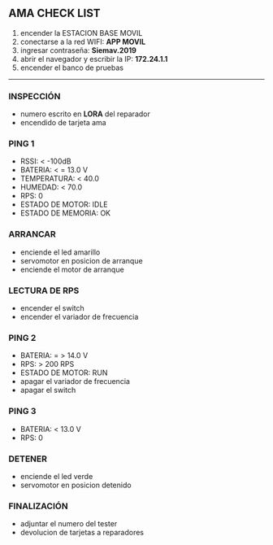 ## AMA CHECK LIST
1. encender la ESTACION BASE MOVIL
2. conectarse a la red WIFI: **APP MOVIL**
3. ingresar contraseña: **Siemav.2019**
4. abrir el navegador y escribir la IP: **172.24.1.1**
5. encender el banco de pruebas
---
### INSPECCIÓN
- numero escrito en __LORA__ del reparador
- encendido de tarjeta ama
### PING 1 
- RSSI: < -100dB
- BATERIA: < = 13.0 V
- TEMPERATURA: < 40.0
- HUMEDAD: < 70.0
- RPS: 0 
- ESTADO DE MOTOR: IDLE
- ESTADO DE MEMORIA: OK
### ARRANCAR
- enciende el led amarillo 
- servomotor en posicion de arranque
- enciende el motor de arranque 
### LECTURA DE RPS 
- encender el switch
- encender el variador de frecuencia
### PING 2
- BATERIA: = > 14.0 V
- RPS: > 200 RPS
- ESTADO DE MOTOR: RUN
- apagar el variador de frecuencia
- apagar el switch
### PING 3
- BATERIA: < 13.0 V
- RPS: 0
### DETENER 
- enciende el led verde 
- servomotor en posicion detenido
### FINALIZACIÓN 
- adjuntar el numero del tester
- devolucion de tarjetas a reparadores


